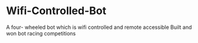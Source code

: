 # Wifi-Controlled-Bot
A four- wheeled bot which is wifi controlled and remote accessible 
Built and won bot racing competitions
